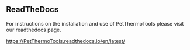 ## ReadTheDocs

For instructions on the installation and use of PetThermoTools please visit our readthedocs page.

https://PetThermoTools.readthedocs.io/en/latest/


